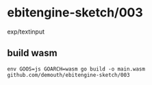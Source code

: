 # ebitengine-sketch/003

exp/textinput

## build wasm

```
env GOOS=js GOARCH=wasm go build -o main.wasm github.com/demouth/ebitengine-sketch/003
```

